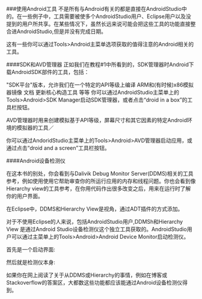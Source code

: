###使用Android工具
不是所有与Android有关的都是直接在AndroidStudio中的。在一些例子中，工具需要被使多个AndroidStudio用户、Eclipse用户以及没提到的用户所共享。在某些情况下，虽然长远来说可能会把这些工具的功能直接整合进AndroidStudio,但是并没有完成日期。

这有一些你可以通过Tools>Android主菜单选项获取的值得注意的Android相关的工具。

####SDK和AVD管理器
正如我们在教程#1中所看到的，SDK管理器时Android下载AndroidSDK部件的工具，包括：

"SDK平台"版本，允许我们在一个特定的API等级上编译
ARM和(有时候)x86模拟器镜像
文档
更新核心构造工具
等等
你可以通过AndroidStudio主菜单上的Tools>Android>SDK Manager启动SDK管理器，或者点击“droid in a box”的工具栏按钮。

AVD管理器时用来创建模拟基于API等级，屏幕尺寸和其它因素的特定Android环境的模拟器的工具／

你可以通过AndoridStudio主菜单上的Tools>Android>AVD管理器启动应用，或通过点击“droid and a screen”工具栏按钮。

####Android设备检测仪

在这本书的别处，你会看到与Dalivik Debug Monitor Server(DDMS)相关的工具参考，例如使用使用它帮助审查你的所运行应用的内存和线程问题。你也会看到像Hierarchy view的工具参考，在你用代码作出很多改变之后，用来在运行时了解你的用户界面。

在Eclipse中，DDMS和Hierarchy View是视角，通过ADT插件的方式添加。

对于不使用Eclipse的人来说，包括AndroidStudio用户,DDMSh和Hierarchy View 是通过Android Studio设备检测仪这个独立工具获取的。AndroidStudio用户可以通过主菜单上的Tools>Android>Android Device Monitor启动检测仪。

首先是一个启动界面:

然后就是检测仪本身:

如果你在网上阅读了关于从DDMS或Hierarchy的事情，例如在博客或Stackoverflow的答案区，大都数这些功能都应该能通过Android设备检测仪得到。